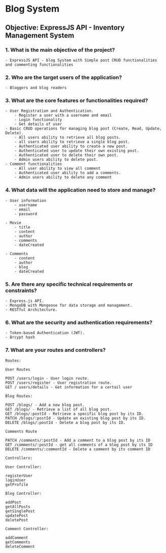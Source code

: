 # Blog System  

## Objective: ExpressJS API - Inventory Management System

### 1. What is the main objective of the project?
	- ExpressJS API - blog System with Simple post CRUD functionalities and commenting functionalities

### 2. Who are the target users of the application?
	- Bloggers and blog readers

### 3. What are the core features or functionalities required?

	- User Registration and Authentication.
		- Register a user with a username and email
		- Login functionality
		- Get details of user
	- Basic CRUD operations for managing blog post (Create, Read, Update, Delete).
		- All users ability to retrieve all blog posts.
        - all users ability to retrieve a single blog post.
		- Authenticated user ability to create a new post.
		- Authenticated user to update their own existing post.
		- Authenticated user to delete their own post.
		- Admin users ability to delete post.
    - Comment functionalities
		- All user ability to view all comment
        - Authenticated user ability to add a comments.
        - Admin users ability to delete any comment

### 4. What data will the application need to store and manage?

	- User information 
		- username
        - email
		- password

	- Movie
		- title
		- content
        - author
		- comments
		- dateCreated
	
	- Comments
		- content
		- author
		- blog
		- dateCreated

### 5. Are there any specific technical requirements or constraints?

	- Express.js API.
	- MongoDB with Mongoose for data storage and management.
	- RESTful Architecture.

### 6. What are the security and authentication requirements?

	- Token-based Authentication (JWT).
	- Brcypt hash

### 7. What are your routes and controllers?

	Routes:

	User Routes

	POST /users/login - User login route.
	POST /users/register - User registration route.
	GET / users/details - Get information for a certail user

	Blog Routes:

	POST /blogs/ - Add a new blog post.
    GET /blogs/ - Retrieve a list of all blog post.
	GET /blogs/:postId - Retrieve a specific blog post by its ID.
	PATCH /blogs/:postId - Update an existing blog post by its ID.
	DELETE /blogs/:postId - Delete a blog post by its ID.

	Comments Route

    PATCH /comments/:postId - Add a comment to a blog post by its ID
    GET /comments/:postId - get all comments of a blog post by its ID
	DELETE /comments/:commentId - Delete a comment by its comment ID

	Controllers:

	User Controller:

	registerUser
	loginUser
	getProfile

	Blog Controller:

	addPost
	getAllPosts
	getSinglePost
	updatePost
	deletePost

	Comment Controller:

	addComment
	getComments
	deleteComment